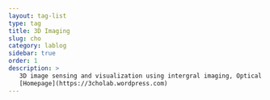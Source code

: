 ```yaml
---
layout: tag-list
type: tag
title: 3D Imaging
slug: cho
category: lablog
sidebar: true
order: 1
description: >
   3D image sensing and visualization using intergral imaging, Optical encryption, Virtual reality (VR) and augmented reality (AR)<br/>
   [Homepage](https://3cholab.wordpress.com)
---
```

